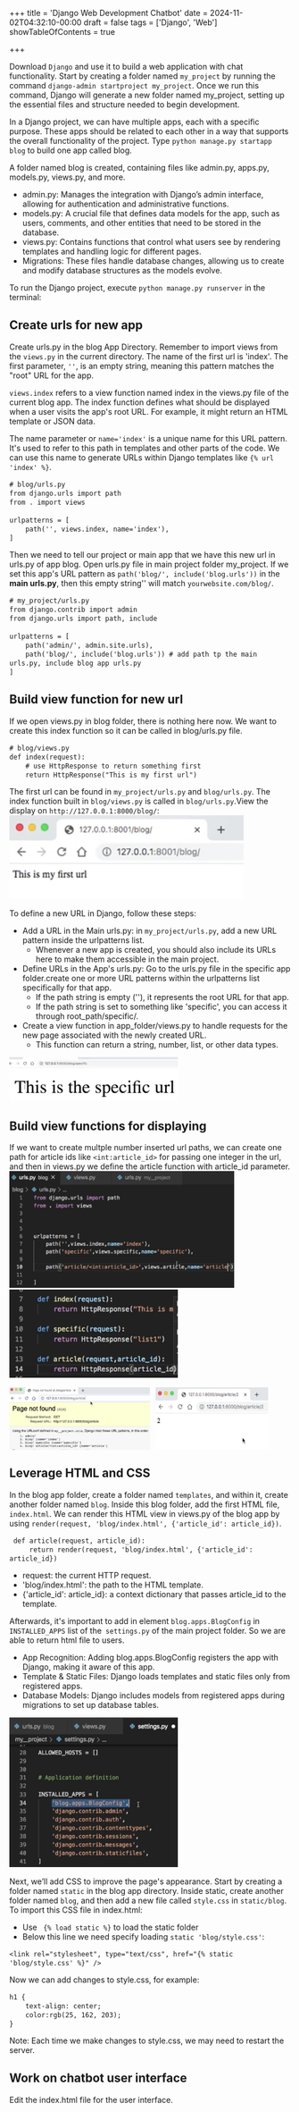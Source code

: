 +++
title = 'Django Web Development Chatbot'
date = 2024-11-02T04:32:10-00:00
draft = false
tags = ['Django', 'Web']
showTableOfContents = true

+++

Download `Django` and use it to build a web application with chat functionality. Start by creating a folder named `my_project` by running the command `django-admin startproject my_project`. Once we run this command, Django will generate a new folder named my_project, setting up the essential files and structure needed to begin development.

In a Django project, we can have multiple apps, each with a specific purpose. These apps should be related to each other in a way that supports the overall functionality of the project. Type `python manage.py startapp blog` to build one app called blog. 

A folder named blog is created, containing files like admin.py, apps.py, models.py, views.py, and more. 
- admin.py: Manages the integration with Django’s admin interface, allowing for authentication and administrative functions.
- models.py: A crucial file that defines data models for the app, such as users, comments, and other entities that need to be stored in the database.
- views.py: Contains functions that control what users see by rendering templates and handling logic for different pages.
- Migrations: These files handle database changes, allowing us to create and modify database structures as the models evolve.

To run the Django project, execute `python manage.py runserver` in the terminal:

## Create urls for new app 

Create urls.py in the blog App Directory. Remember to import views from the `views.py` in the current directory. The name of the first url is 'index'. The first parameter, `''`, is an empty string, meaning this pattern matches the "root" URL for the app.  

`views.index` refers to a view function named index in the views.py file of the current blog app. The index function defines what should be displayed when a user visits the app's root URL. For example, it might return an HTML template or JSON data.

The name parameter or `name='index'` is a unique name for this URL pattern. It's used to refer to this path in templates and other parts of the code. We can use this name to generate URLs within Django templates like `{% url 'index' %}`.

```
# blog/urls.py
from django.urls import path
from . import views

urlpatterns = [
    path('', views.index, name='index'),
]
```

Then we need to tell our project or main app that we have this new url in urls.py of app blog. Open urls.py file in main project folder my_project. If we set this app's URL pattern as `path('blog/', include('blog.urls'))` in the **main urls.py**, then this empty string'' will match `yourwebsite.com/blog/`.


```
# my_project/urls.py
from django.contrib import admin
from django.urls import path, include 

urlpatterns = [
    path('admin/', admin.site.urls),
    path('blog/', include('blog.urls')) # add path tp the main urls.py, include blog app urls.py
]
```

## Build view function for new url

If we open views.py in blog folder, there is nothing here now. We want to create this index function so it can be called in blog/urls.py file.
```
# blog/views.py
def index(request):
    # use HttpResponse to return something first 
    return HttpResponse("This is my first url")
```
 The first url can be found in `my_project/urls.py` and `blog/urls.py`. The index function built in `blog/views.py` is called in `blog/urls.py`.View the display on `http://127.0.0.1:8000/blog/`:
 ![first_url.png](first_url.png)

To define a new URL in Django, follow these steps:
- Add a URL in the Main urls.py: in `my_project/urls.py`, add a new URL pattern inside the urlpatterns list.
  - Whenever a new app is created, you should also include its URLs here to make them accessible in the main project.
- Define URLs in the App's urls.py: Go to the urls.py file in the specific app folder.create one or more URL patterns within the urlpatterns list specifically for that app.
  - If the path string is empty (''), it represents the root URL for that app.
  - If the path string is set to something like 'specific', you can access it through root_path/specific/.
- Create a view function in app_folder/views.py to handle requests for the new page associated with the newly created URL.
  - This function can return a string, number, list, or other data types.

 <img src="specific_url.png" width="60%">


## Build view functions for displaying

If we want to create multple number inserted url paths, we can create one path for article ids like `<int:article_id>` for passing one integer in the url, and then in views.py we define the article function with article_id parameter. 
<img src="article_url.png" alt="Article URL example" width="80%"> <img src="article_id_func.png" alt="Article ID function example" width="60%">
<div style="display: flex; gap: 10px;">
    <img src="article_url_display.png" width="50%">
    <img src="article_2_display.png" width="40%">
</div>


## Leverage HTML and CSS

In the blog app folder, create a folder named `templates`, and within it, create another folder named `blog`. Inside this blog folder, add the first HTML file, `index.html`. We can render this HTML view in views.py of the blog app by using `render(request, 'blog/index.html', {'article_id': article_id})`. 

```
 def article(request, article_id):
     return render(request, 'blog/index.html', {'article_id': article_id})
```
- request: the current HTTP request.
- 'blog/index.html': the path to the HTML template.
- {'article_id': article_id}: a context dictionary that passes article_id to the template.

Afterwards, it's important to add in element `blog.apps.BlogConfig` in `INSTALLED_APPS` list of the` settings.py` of the main project folder. So we are able to return html file to users.

- App Recognition: Adding blog.apps.BlogConfig registers the app with Django, making it aware of this app.
- Template & Static Files: Django loads templates and static files only from registered apps.
- Database Models: Django includes models from registered apps during migrations to set up database tables.
<img src="installed_apps.png" width="60%">

Next, we’ll add CSS to improve the page's appearance. Start by creating a folder named `static` in the blog app directory. Inside static, create another folder named `blog`, and then add a new file called `style.css` in `static/blog`.
To import this CSS file in index.html:
- Use ` {% load static %}` to load the static folder 
- Below this line we need specify loading `static 'blog/style.css'`:
```
<link rel="stylesheet", type="text/css", href="{% static 'blog/style.css' %}" />
```

Now we can add changes to style.css, for example:
```
h1 {
    text-align: center;
    color:rgb(25, 162, 203);
}
```
Note: Each time we make changes to style.css, we may need to restart the server.


## Work on chatbot user interface 

Edit the index.html file for the user interface. 